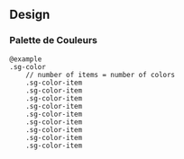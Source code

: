 ## Design

### Palette de Couleurs

    @example
    .sg-color
        // number of items = number of colors
        .sg-color-item
        .sg-color-item
        .sg-color-item
        .sg-color-item
        .sg-color-item
        .sg-color-item
        .sg-color-item
        .sg-color-item
        .sg-color-item
